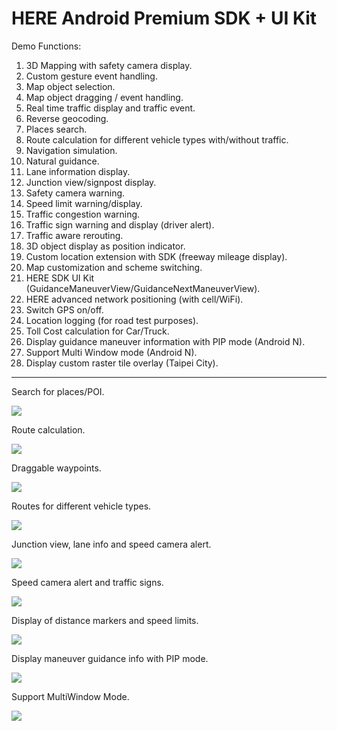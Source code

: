 # HERE Android Premium SDK + UI Kit

Demo Functions:
1.	3D Mapping with safety camera display.
2.	Custom gesture event handling.
3.	Map object selection.
4.	Map object dragging / event handling.
5.	Real time traffic display and traffic event.
6.	Reverse geocoding.
7.	Places search.
8.	Route calculation for different vehicle types with/without traffic.
9.	Navigation simulation.
10.	Natural guidance.
11.	Lane information display.
12.	Junction view/signpost display.
13.	Safety camera warning.
14.	Speed limit warning/display.
15.	Traffic congestion warning.
16.	Traffic sign warning and display (driver alert).
17.	Traffic aware rerouting.
18.	3D object display as position indicator.
19.	Custom location extension with SDK (freeway mileage display).
20.	Map customization and scheme switching.
21.	HERE SDK UI Kit (GuidanceManeuverView/GuidanceNextManeuverView).
22.	HERE advanced network positioning (with cell/WiFi).
23.	Switch GPS on/off.
24.	Location logging (for road test purposes).
25. Toll Cost calculation for Car/Truck.
26. Display guidance maneuver information with PIP mode (Android N).
27. Support Multi Window mode (Android N).
28. Display custom raster tile overlay (Taipei City).

-------------------------

Search for places/POI.

![](https://i.imgur.com/d8uHfMu.gif)

Route calculation.

![](https://i.imgur.com/pzjsKsm.gif)

Draggable waypoints.

![](https://i.imgur.com/rFOLoRl.gif)

Routes for different vehicle types.

![](https://i.imgur.com/KeKqgmh.gif)

Junction view, lane info and speed camera alert.

![](https://i.imgur.com/tCSkgj6.gif)

Speed camera alert and traffic signs.

![](https://i.imgur.com/OFbjbiU.gif)

Display of distance markers and speed limits.

![](https://i.imgur.com/SiIswBQ.gif)

Display maneuver guidance info with PIP mode.

![](https://i.imgur.com/ha0QuS1.gif)

Support MultiWindow Mode.

![](https://i.imgur.com/ysqDmWe.gif)
